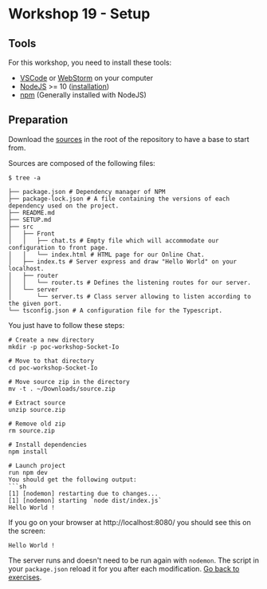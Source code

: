 # Workshop 19 - Setup

## Tools

For this workshop, you need to install these tools: 
- [VSCode](https://code.visualstudio.com/) or [WebStorm](https://www.jetbrains.com/fr-fr/webstorm/) on your computer
- [NodeJS](https://nodejs.org/en/) >= 10 ([installation](https://lmgtfy.com/?q=how+to+install+nodejs))
- [npm](https://www.npmjs.com/) (Generally installed with NodeJS)

## Preparation

Download the [sources](./source.zip) in the root of the repository to have a base to start from.

Sources are composed of the following files:

```shell
$ tree -a

├── package.json # Dependency manager of NPM
├── package-lock.json # A file containing the versions of each dependency used on the project.
├── README.md
├── SETUP.md
├── src
│   ├── Front
│   │   ├── chat.ts # Empty file which will accommodate our configuration to front page.
│   │   └── index.html # HTML page for our Online Chat.
│   ├── index.ts # Server express and draw "Hello World" on your localhost.
│   ├── router
│   │   └── router.ts # Defines the listening routes for our server.
│   └── server
│       └── server.ts # Class server allowing to listen according to the given port.
└── tsconfig.json # A configuration file for the Typescript.

```

You just have to follow these steps:
```shell 
# Create a new directory
mkdir -p poc-workshop-Socket-Io

# Move to that directory
cd poc-workshop-Socket-Io 

# Move source zip in the directory
mv -t . ~/Downloads/source.zip

# Extract source
unzip source.zip

# Remove old zip
rm source.zip

# Install dependencies
npm install

# Launch project
run npm dev
You should get the following output:
```sh
[1] [nodemon] restarting due to changes...
[1] [nodemon] starting `node dist/index.js`
Hello World !
```

If you go on your browser at http://localhost:8080/
you should see this on the screen:

```
Hello World !
```
The server runs and doesn't need to be run again with `nodemon`.
The script in your `package.json` reload it for you after each modification.
[Go back to exercises](./README.md).